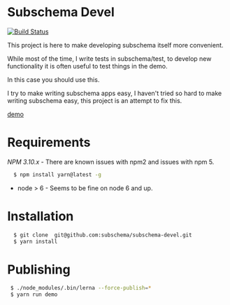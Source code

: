 Subschema Devel
===
[![Build Status](https://travis-ci.org/subschema/subschema-devel.svg?branch=master)](https://travis-ci.org/subschema/subschema-devel)

This project is here to make developing subschema itself more convenient.   

While most of the time, I write tests in subschema/test, to develop new
functionality it is often useful to test things in the demo. 

In this case you should use this.

I try to make writing subschema apps easy, I haven't tried so hard to make
writing subschema easy, this project is an attempt to fix this.

[demo](https://subschema.github.io)

# Requirements
*NPM 3.10.x* - There are known issues with npm2 and issues with npm 5.
```sh
  $ npm install yarn@latest -g
```
* node > 6 - Seems to be fine on node 6 and up.

# Installation
```sh
  $ git clone  git@github.com:subschema/subschema-devel.git
  $ yarn install
```
# Publishing
```sh
 $ ./node_modules/.bin/lerna --force-publish=*
 $ yarn run demo
```
